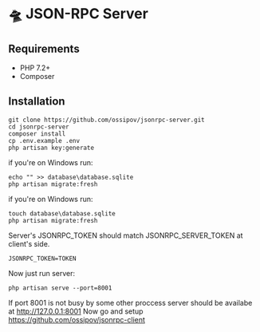 # 🛸 JSON-RPC Server

## Requirements

* PHP 7.2+
* Composer

## Installation 

```
git clone https://github.com/ossipov/jsonrpc-server.git
cd jsonrpc-server
composer install
cp .env.example .env
php artisan key:generate
```

if you're on Windows run:
```
echo "" >> database\database.sqlite
php artisan migrate:fresh
```

if you're on Windows run:
```
touch database\database.sqlite
php artisan migrate:fresh
```

Server's JSONRPC_TOKEN should match JSONRPC_SERVER_TOKEN at client's side. 
```
JSONRPC_TOKEN=TOKEN
```

Now just run server:
```
php artisan serve --port=8001
```

If port 8001 is not busy by some other proccess server should be availabe at http://127.0.0.1:8001
Now go and setup https://github.com/ossipov/jsonrpc-client
